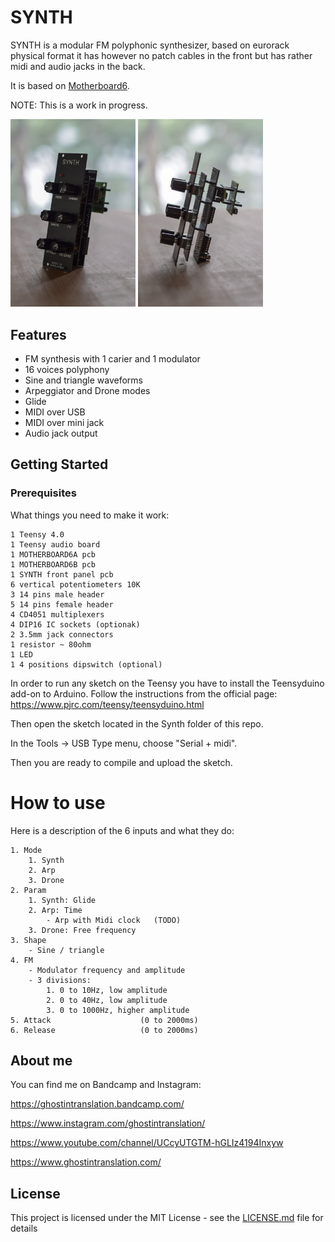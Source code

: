 # SYNTH
SYNTH is a modular FM polyphonic synthesizer, based on eurorack physical format it has however no patch cables in the front but has rather midi and audio jacks in the back.

It is based on [Motherboard6](https://github.com/ghostintranslation/motherboard6).

NOTE: This is a work in progress.

<img src="synth.jpg" width="200px"/> <img src="synth-side.jpg" width="200px"/>

## Features

* FM synthesis with 1 carier and 1 modulator
* 16 voices polyphony
* Sine and triangle waveforms
* Arpeggiator and Drone modes
* Glide
* MIDI over USB
* MIDI over mini jack
* Audio jack output

## Getting Started

### Prerequisites

What things you need to make it work:

```
1 Teensy 4.0
1 Teensy audio board
1 MOTHERBOARD6A pcb
1 MOTHERBOARD6B pcb
1 SYNTH front panel pcb
6 vertical potentiometers 10K
3 14 pins male header
5 14 pins female header
4 CD4051 multiplexers
4 DIP16 IC sockets (optionak)
2 3.5mm jack connectors
1 resistor ~ 80ohm
1 LED
1 4 positions dipswitch (optional)
```

In order to run any sketch on the Teensy you have to install the Teensyduino add-on to Arduino.
Follow the instructions from the official page:
https://www.pjrc.com/teensy/teensyduino.html

Then open the sketch located in the Synth folder of this repo.

In the Tools -> USB Type menu, choose "Serial + midi".

Then you are ready to compile and upload the sketch.

# How to use

Here is a description of the 6 inputs and what they do:

```
1. Mode
    1. Synth
    2. Arp
    3. Drone
2. Param
    1. Synth: Glide
    2. Arp: Time             
        - Arp with Midi clock   (TODO)
    3. Drone: Free frequency
3. Shape
    - Sine / triangle
4. FM
    - Modulator frequency and amplitude
    - 3 divisions:
        1. 0 to 10Hz, low amplitude
        2. 0 to 40Hz, low amplitude
        3. 0 to 1000Hz, higher amplitude
5. Attack                    (0 to 2000ms)
6. Release                   (0 to 2000ms)

```

## About me
You can find me on Bandcamp and Instagram:

https://ghostintranslation.bandcamp.com/

https://www.instagram.com/ghostintranslation/

https://www.youtube.com/channel/UCcyUTGTM-hGLIz4194Inxyw

https://www.ghostintranslation.com/


## License

This project is licensed under the MIT License - see the [LICENSE.md](LICENSE.md) file for details